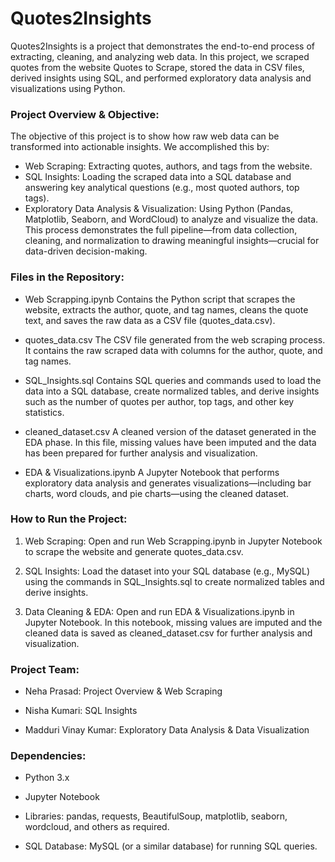 # Quotes2Insights

Quotes2Insights is a project that demonstrates the end-to-end process of extracting, cleaning, and analyzing web data. In this project, we scraped quotes from the website Quotes to Scrape, stored the data in CSV files, derived insights using SQL, and performed exploratory data analysis and visualizations using Python.

### Project Overview & Objective:

The objective of this project is to show how raw web data can be transformed into actionable insights. We accomplished this by:

- Web Scraping: Extracting quotes, authors, and tags from the website.
- SQL Insights: Loading the scraped data into a SQL database and answering key analytical questions (e.g., most quoted authors, top tags).
- Exploratory Data Analysis & Visualization: Using Python (Pandas, Matplotlib, Seaborn, and WordCloud) to analyze and visualize the data.
This process demonstrates the full pipeline—from data collection, cleaning, and normalization to drawing meaningful insights—crucial for data-driven decision-making.

### Files in the Repository:
- Web Scrapping.ipynb
Contains the Python script that scrapes the website, extracts the author, quote, and tag names, cleans the quote text, and saves the raw data as a CSV file (quotes_data.csv).

- quotes_data.csv
The CSV file generated from the web scraping process. It contains the raw scraped data with columns for the author, quote, and tag names.

- SQL_Insights.sql
Contains SQL queries and commands used to load the data into a SQL database, create normalized tables, and derive insights such as the number of quotes per author, top tags, and other key statistics.

- cleaned_dataset.csv
A cleaned version of the dataset generated in the EDA phase. In this file, missing values have been imputed and the data has been prepared for further analysis and visualization.

- EDA & Visualizations.ipynb
A Jupyter Notebook that performs exploratory data analysis and generates visualizations—including bar charts, word clouds, and pie charts—using the cleaned dataset.

### How to Run the Project:
1. Web Scraping:
Open and run Web Scrapping.ipynb in Jupyter Notebook to scrape the website and generate quotes_data.csv.

2. SQL Insights:
Load the dataset into your SQL database (e.g., MySQL) using the commands in SQL_Insights.sql to create normalized tables and derive insights.

3. Data Cleaning & EDA:
Open and run EDA & Visualizations.ipynb in Jupyter Notebook. In this notebook, missing values are imputed and the cleaned data is saved as cleaned_dataset.csv for further analysis and visualization.

### Project Team:

- Neha Prasad: Project Overview & Web Scraping 

- Nisha Kumari: SQL Insights

- Madduri Vinay Kumar: Exploratory Data Analysis & Data Visualization

### Dependencies:

- Python 3.x

- Jupyter Notebook

- Libraries: pandas, requests, BeautifulSoup, matplotlib, seaborn, wordcloud, and others as required.

- SQL Database: MySQL (or a similar database) for running SQL queries.
